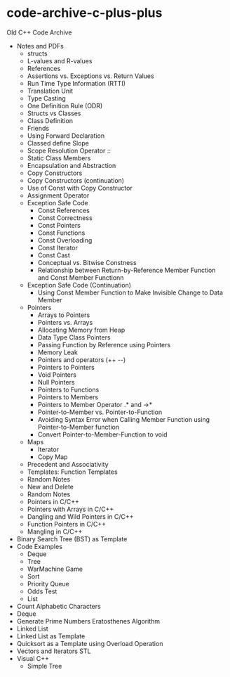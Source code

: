 # code-archive-c-plus-plus
Old C++ Code Archive

* Notes and PDFs
  * structs
  * L-values and R-values
  * References
  * Assertions vs. Exceptions vs. Return Values
  * Run Time Type Information (RTTI)
  * Translation Unit
  * Type Casting
  * One Definition Rule (ODR)
  * Structs vs Classes
  * Class Definition
  * Friends
  * Using Forward Declaration
  * Classed define Slope
  * Scope Resolution Operator ::
  * Static Class Members
  * Encapsulation and Abstraction
  * Copy Constructors
  * Copy Constructors (continuation)
  * Use of Const with Copy Constructor
  * Assignment Operator
  * Exception Safe Code
    * Const References
    * Const Correctness
    * Const Pointers
    * Const Functions
    * Const Overloading
    * Const Iterator
    * Const Cast
    * Conceptual vs. Bitwise Constness
    * Relationship between Return-by-Reference Member Function and Const Member Functionn
  * Exception Safe Code (Continuation)
    * Using Const Member Function to Make Invisible Change to Data Member
  * Pointers
    * Arrays to Pointers
    * Pointers vs. Arrays
    * Allocating Memory from Heap
    * Data Type Class Pointers
    * Passing Function by Reference using Pointers
    * Memory Leak
    * Pointers and operators (++ --)
    * Pointers to Pointers
    * Void Pointers
    * Null Pointers
    * Pointers to Functions
    * Pointers to Members
    * Pointers to Member Operator .* and ->*
    * Pointer-to-Member vs. Pointer-to-Function
    * Avoiding Syntax Error when Calling Member Function using Pointer-to-Member function
    * Convert Pointer-to-Member-Function to void
  * Maps
    * Iterator
    * Copy Map
  * Precedent and Associativity
  * Templates: Function Templates
  * Random Notes
  * New and Delete
  * Random Notes
  * Pointers in C/C++
  * Pointers with Arrays in C/C++
  * Dangling and Wild Pointers in C/C++
  * Function Pointers in C/C++
  * Mangling in C/C++
* Binary Search Tree (BST) as Template
* Code Examples
  * Deque
  * Tree
  * WarMachine Game
  * Sort
  * Priority Queue
  * Odds Test
  * List
* Count Alphabetic Characters
* Deque
* Generate Prime Numbers Eratosthenes Algorithm
* Linked List
* Linked List as Template
* Quicksort as a Template using Overload Operation
* Vectors and Iterators STL
* Visual C++
  * Simple Tree